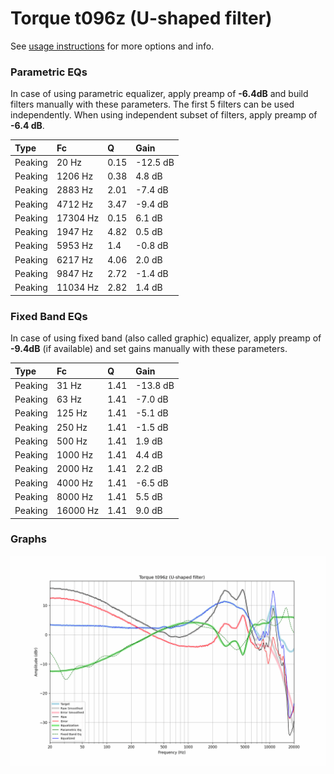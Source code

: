 # Torque t096z (U-shaped filter)
See [usage instructions](https://github.com/jaakkopasanen/AutoEq#usage) for more options and info.

### Parametric EQs
In case of using parametric equalizer, apply preamp of **-6.4dB** and build filters manually
with these parameters. The first 5 filters can be used independently.
When using independent subset of filters, apply preamp of **-6.4 dB**.

| Type    | Fc       |    Q | Gain     |
|:--------|:---------|:-----|:---------|
| Peaking | 20 Hz    | 0.15 | -12.5 dB |
| Peaking | 1206 Hz  | 0.38 | 4.8 dB   |
| Peaking | 2883 Hz  | 2.01 | -7.4 dB  |
| Peaking | 4712 Hz  | 3.47 | -9.4 dB  |
| Peaking | 17304 Hz | 0.15 | 6.1 dB   |
| Peaking | 1947 Hz  | 4.82 | 0.5 dB   |
| Peaking | 5953 Hz  | 1.4  | -0.8 dB  |
| Peaking | 6217 Hz  | 4.06 | 2.0 dB   |
| Peaking | 9847 Hz  | 2.72 | -1.4 dB  |
| Peaking | 11034 Hz | 2.82 | 1.4 dB   |

### Fixed Band EQs
In case of using fixed band (also called graphic) equalizer, apply preamp of **-9.4dB**
(if available) and set gains manually with these parameters.

| Type    | Fc       |    Q | Gain     |
|:--------|:---------|:-----|:---------|
| Peaking | 31 Hz    | 1.41 | -13.8 dB |
| Peaking | 63 Hz    | 1.41 | -7.0 dB  |
| Peaking | 125 Hz   | 1.41 | -5.1 dB  |
| Peaking | 250 Hz   | 1.41 | -1.5 dB  |
| Peaking | 500 Hz   | 1.41 | 1.9 dB   |
| Peaking | 1000 Hz  | 1.41 | 4.4 dB   |
| Peaking | 2000 Hz  | 1.41 | 2.2 dB   |
| Peaking | 4000 Hz  | 1.41 | -6.5 dB  |
| Peaking | 8000 Hz  | 1.41 | 5.5 dB   |
| Peaking | 16000 Hz | 1.41 | 9.0 dB   |

### Graphs
![](./Torque%20t096z%20(U-shaped%20filter).png)